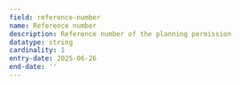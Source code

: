 ```yaml
---
field: reference-number
name: Reference number
description: Reference number of the planning permission
datatype: string
cardinality: 1
entry-date: 2025-06-26
end-date: ''
---
```

